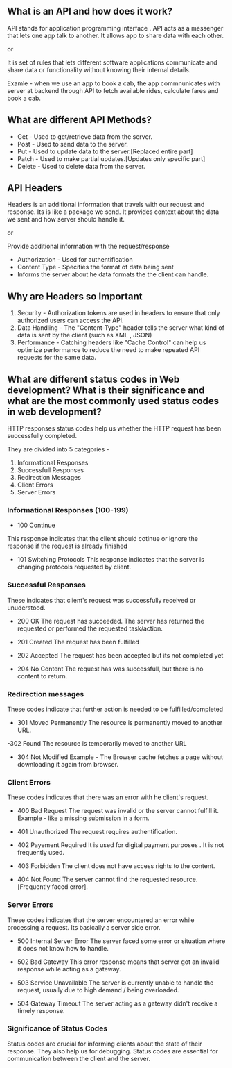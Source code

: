 ## What is an API and how does it work?

API stands for application programming interface . API acts as a messenger that lets one app talk to another. It allows app to share data with each other.

or

It is set of rules that lets different software applications communicate and share data or functionality without knowing their internal details.

Examle - when we use an app to book a cab, the app commnunicates with server at backend through API to fetch available rides, calculate fares and book a cab.

## What are different API Methods?

- Get - Used to get/retrieve data from the server.
- Post - Used to send data to the server.
- Put - Used to update data to the server.[Replaced entire part]
- Patch - Used to make partial updates.[Updates only specific part]
- Delete - Used to delete data from the server.

## API Headers

Headers is an additional information that travels with our request and response. Its is like a package we send. It provides context about the data we sent and how server should handle it.

or

Provide additional information with the request/response

- Authorization - Used for authentification
- Content Type - Specifies the format of data being sent
- Informs the server about he data formats the the client can handle.

## Why are Headers so Important

1. Security - Authorization tokens are used in headers to ensure that only authorized users can access the API.
2. Data Handling - The "Content-Type" header tells the server what kind of data is sent by the client (such as XML , JSON)
3. Performance - Catching headers like "Cache Control" can help us optimize performance to reduce the need to make repeated API requests for the same data.

## ⁠What are different status codes in Web development? What is their significance and what are the most commonly used status codes in web development?

HTTP responses status codes help us whether the HTTP request has been successfully completed.

They are divided into 5 categories -

1. Informational Responses
2. Successfull Responses
3. Redirection Messages
4. Client Errors
5. Server Errors

### Informational Responses (100-199)

- 100 Continue

This response indicates that the client should cotinue or ignore the response if the request is already finished

- 101 Switching Protocols
  This response indicates that the server is changing protocols requested by client.

### Successful Responses

These indicates that client's request was successfully received or unuderstood.

- 200 OK
  The request has succeeded. The server has returned the requested or performed the requested task/action.

- 201 Created
  The request has been fulfilled

- 202 Accepted
  The request has been accepted but its not completed yet

- 204 No Content
  The request has was successfull, but there is no content to return.

### Redirection messages

These codes indicate that further action is needed to be fulfilled/completed

- 301 Moved Permanently
  The resource is permanently moved to another URL.

-302 Found
The resource is temporarily moved to another URL

- 304 Not Modified
  Example - The Browser cache fetches a page without downloading it again from browser.

### Client Errors

These codes indicates that there was an error with he client's request.

- 400 Bad Request
  The request was invalid or the server cannot fulfill it.
  Example - like a missing submission in a form.

- 401 Unauthorized
  The request requires authentification.

- 402 Payement Required
  It is used for digital payment purposes . It is not frequently used.

- 403 Forbidden
  The client does not have access rights to the content.

- 404 Not Found
  The server cannot find the requested resource.[Frequently faced error].

### Server Errors

These codes indicates that the server encountered an error while processing a request. Its basically a server side error.

- 500 Internal Server Error
  The server faced some error or situation where it does not know how to handle.

- 502 Bad Gateway
  This error response means that server got an invalid response while acting as a gateway.

- 503 Service Unavailable
  The server is currently unable to handle the request, usually due to high demand / being overloaded.

- 504 Gateway Timeout
  The server acting as a gateway didn't receive a timely response.

### Significance of Status Codes

Status codes are crucial for informing clients about the state of their response.
They also help us for debugging.
Status codes are essential for communication between the client and the server. 



